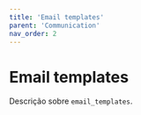 ```yaml
---
title: 'Email templates'
parent: 'Communication'
nav_order: 2
---
```


# Email templates

Descrição sobre `email_templates`.
